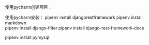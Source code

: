 使用pycharm创建项目：




使用pycharm安装：
pipenv install djangorestframework
pipenv install markdown       
pipenv install django-filter
pipenv  install django-rest-framework-docs

pipenv install pymysql
